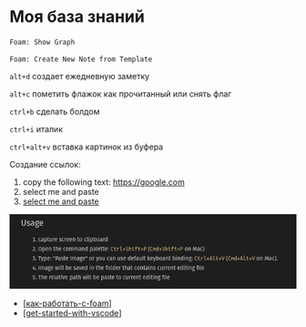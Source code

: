# Моя база знаний

```vscode
Foam: Show Graph
```

```vscode
Foam: Create New Note from Template
```

`alt+d` создает ежедневную заметку

`alt+с` пометить флажок как прочитанный или снять флаг

`ctrl+b` сделать болдом

`ctrl+i` италик

`ctrl+alt+v` вставка картинок из буфера

Создание ссылок:

1. copy the following text: https://google.com
2. select me and paste
3. [select me and paste](https://google.com)

![img](attachments/2021-03-28-15-13-43.png)

- [[как-работать-с-foam]]
- [[get-started-with-vscode]]

[//begin]: # "Autogenerated link references for markdown compatibility"
[как-работать-с-foam]: notes/как-работать-с-foam "Как работать с foam"
[get-started-with-vscode]: notes/get-started-with-vscode "Getting started with VsCode"
[//end]: # "Autogenerated link references"